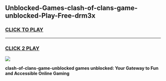 
## Unblocked-Games-clash-of-clans-game-unblocked-Play-Free-drm3x
<h3>
<a href="https://premium76.site?title=clash-of-clans-game-unblocked&ref=20M">CLICK TO PLAY</a></h3>
<hr>

<h3>
<a href="https://premium76.site?title=clash-of-clans-game-unblocked&ref=20M">CLICK 2 PLAY</a>
  
</h3>

<a href="https://premium76.site?title=clash-of-clans-game-unblocked&ref=19M"><img src="https://clearcache.store/games.png"></a>


**clash-of-clans-game-unblocked games unblocked: Your Gateway to Fun and Accessible Online Gaming**
